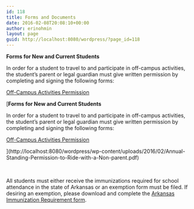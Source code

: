 ```yaml
---
id: 118
title: Forms and Documents
date: 2016-02-08T20:08:10+00:00
author: erinohmin
layout: page
guid: http://localhost:8080/wordpress/?page_id=118
---
```

**Forms for New and Current Students**

In order for a student to travel to and participate in off-campus activities, the student&#8217;s parent or legal guardian must give written permission by completing and signing the following forms:

[Off-Campus Activities Permission](http://localhost:8080/wordpress/wp-content/uploads/2016/02/Permission-for-Off-Campus-Activities.pdf)

[**Forms for New and Current Students**

In order for a student to travel to and participate in off-campus activities, the student&#8217;s parent or legal guardian must give written permission by completing and signing the following forms:

[Off-Campus Activities Permission](http://localhost:8080/wordpress/wp-content/uploads/2016/02/Permission-for-Off-Campus-Activities.pdf)

](http://localhost:8080/wordpress/wp-content/uploads/2016/02/Annual-Standing-Permission-to-Ride-with-a-Non-parent.pdf) 

&nbsp;

All students must either receive the immunizations required for school attendance in the state of Arkansas or an exemption form must be filed. If desiring an exemption, please download and complete the [Arkansas Immunization Requirement form](http://localhost:8080/wordpress/wp-content/uploads/2016/02/Arkansas-Immunization-Requirement.pdf).

&nbsp;